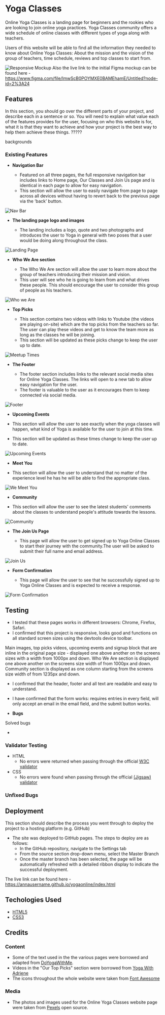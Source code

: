 # Yoga Classes

Online Yoga Classes is a landing page for beginners and the rookies who are looking to join online yoga practices. Yoga Classes community offers a wide schedule of online classes with different types of yoga along with teachers.

Users of this website will be able to find all the information they needed to know about Online Yoga Classes: About the mission and the vision of the group of teachers, time schedule, reviews and top classes to start from.

![Responsive Mockup](https://github.com/Annausername/yogaonline/blob/main/media/yoga-online-mockup.png)
Also the live link to the initial Figma mockup can be found here - https://www.figma.com/file/ImwScB0POYMXE0BAMEhamE/Untitled?node-id=2%3A24

## Features 

In this section, you should go over the different parts of your project, and describe each in a sentence or so. You will need to explain what value each of the features provides for the user, focusing on who this website is for, what it is that they want to achieve and how your project is the best way to help them achieve these things. ?????

backgrounds

### Existing Features

- __Navigation Bar__

  - Featured on all three pages, the full responsive navigation bar includes links to Home page, Our Classes and Join Us page and is identical in each page to allow for easy navigation.
  - This section will allow the user to easily navigate from page to page across all devices without having to revert back to the previous page via the ‘back’ button. 

![Nav Bar](https://github.com/Annausername/yogaonline/blob/main/media/nav-bar.png)

- __The landing page logo and images__

  - The landing includes a logo, quote and two photographs and introduces the user to Yoga in general with two poses that a user would be doing along throughout the class.

![Landing Page](https://github.com/Annausername/yogaonline/blob/main/media/landing-images.png)

- __Who We Are section__

  - The Who We Are section will allow the user to learn more about the group of teachers introducing their mission and vision. 
  - This user will see who he is going to learn from and what drives these people. This should encourage the user to consider this group of people as his teachers. 

![Who we Are](https://github.com/Annausername/yogaonline/blob/main/media/who-we-are.png)

- __Top Picks__

  - This section contains two videos with links to Youtube (the videos are playing on-site) which are the top picks from the teachers so far. The user can play these videos and get to know the team more as long as the classes he will be joining.
  - This section will be updated as these picks change to keep the user up to date. 

![Meetup Times](https://github.com/Annausername/yogaonline/blob/main/media/top-picks.png)

- __The Footer__ 

  - The footer section includes links to the relevant social media sites for Online Yoga Classes. The links will open to a new tab to allow easy navigation for the user. 
  - The footer is valuable to the user as it encourages them to keep connected via social media.

![Footer](https://github.com/Annausername/yogaonline/blob/main/media/footer.png)

- __Upcoming Events__

 - This section will allow the user to see exactly when the yoga classes will happen, what kind of Yoga is available for the user to join at this time.
 - This section will be updated as these times change to keep the user up to date.

![Upcoming Events](https://github.com/Annausername/yogaonline/blob/main/media/events.png)

- __Meet You__

 - This section will allow the user to understand that no matter of the experience level he has he will be able to find the appropriate class.

![We Meet You](https://github.com/Annausername/yogaonline/blob/main/media/we-meet-you.png)

- __Community__

 - This section will allow the user to see the latest students' comments about the classes to understand people's attitude towards the lessons.

![Community](https://github.com/Annausername/yogaonline/blob/main/media/events.png)

- __The Join Us Page__

  - This page will allow the user to get signed up to Yoga Online Classes to start their journey with the community.The user will be asked to submit their full name and email address. 

![Join Us](https://github.com/Annausername/yogaonline/blob/main/media/join-us.png)

- __Form Confirmation__

  - This page will allow the user to see that he successfully signed up to Yoga Online Classes and is expected to receive a response.

![Form Confirmation](https://github.com/Annausername/yogaonline/blob/main/media/form-confirmation.png)

## Testing 

 - I tested that these pages works in different browsers: Chrome, Firefox, Safari.
 - I confirmed that this project is responsive, looks good and functions on all standard screen sizes using the devtools device toolbar.

Main images, top picks videos, upcoming events and signup block that are inline in the original page size - displayed one above another on the screens sizes with a width from 1000px and down.
Who We Are section is displayed one above another on the screens size width of from 1000px and down. 
Community section is displayed as one column starting from the screens size width of from 1235px and down. 

 - I confirmed that the header, footer and all text are readable and easy to understand.

 - I have confirmed that the form works: requires entries in every field, will only accept an email in the email field,
and the submit button works.

- __Bugs__

Solved bugs

 - 


### Validator Testing 

- HTML
  - No errors were returned when passing through the official [W3C validator](https://validator.w3.org/nu/?doc=https%3A%2F%2Fcode-institute-org.github.io%2Flove-running-2.0%2Findex.html)
- CSS
  - No errors were found when passing through the official [(Jigsaw) validator](https://jigsaw.w3.org/css-validator/validator?uri=https%3A%2F%2Fvalidator.w3.org%2Fnu%2F%3Fdoc%3Dhttps%253A%252F%252Fcode-institute-org.github.io%252Flove-running-2.0%252Findex.html&profile=css3svg&usermedium=all&warning=1&vextwarning=&lang=en#css)

### Unfixed Bugs


## Deployment

This section should describe the process you went through to deploy the project to a hosting platform (e.g. GitHub) 

- The site was deployed to GitHub pages. The steps to deploy are as follows: 
  - In the GitHub repository, navigate to the Settings tab 
  - From the source section drop-down menu, select the Master Branch
  - Once the master branch has been selected, the page will be automatically refreshed with a detailed ribbon display to indicate the successful deployment. 

The live link can be found here - https://annausername.github.io/yogaonline/index.html

## Techologies Used

- [HTML5](https://en.wikipedia.org/wiki/HTML5)
- [CSS3](https://en.wikipedia.org/wiki/Cascading_Style_Sheets)

## Credits

### Content 

- Some of the text used in the the various pages were borrowed and adapted from [DoYogaWithMe](https://www.doyogawithme.com/).
- Videos in the "Our Top Picks" section were borrowed from [Yoga With Adriene](https://www.youtube.com/c/yogawithadriene)
- The icons throughout the whole website were taken from [Font Awesome](https://fontawesome.com/)

### Media

- The photos and images used for the Online Yoga Classes website page were taken from [Pexels](https://www.pexels.com/) open source.
